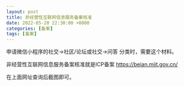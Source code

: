 ```yaml
---
layout: post
title: 非经营性互联网信息服务备案核准
date: 2022-05-20 22:30:00 +0800
categories: [备案]
tags: [备案]
---
```



申请微信小程序的社交->社区/论坛或社交->问答 分类时，需要这个材料。

非经营性互联网信息服务备案核准就是ICP备案 https://beian.miit.gov.cn/

在上面网址查询后截图即可。